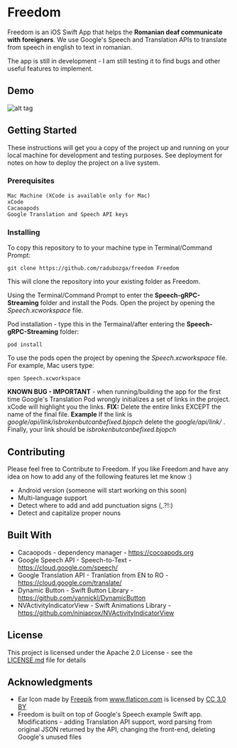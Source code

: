 # Freedom

Freedom is an iOS Swift App that helps the **Romanian deaf communicate with foreigners**. We use Google's Speech and Translation APIs to translate from speech in english to text in romanian.

The app is still in development - I am still testing it to find bugs and other useful features to implement.

## Demo
![alt tag](https://media.giphy.com/media/3ov9jQG52ouPV1lH5m/giphy.gif)

## Getting Started

These instructions will get you a copy of the project up and running on your local machine for development and testing purposes. See deployment for notes on how to deploy the project on a live system.


### Prerequisites

```
Mac Machine (XCode is available only for Mac)
xCode
Cacaoapods
Google Translation and Speech API keys
```

### Installing

To copy this repository to to your machine type in Terminal/Command Prompt:
```
git clone https://github.com/radubozga/freedom Freedom
```
This will clone the repository into your existing folder as Freedom.

Using the Terminal/Command Prompt to enter the **Speech-gRPC-Streaming** folder and install the Pods. Open the project by opening the *Speech.xcworkspace* file. 

Pod installation - type this in the Termainal/after entering the **Speech-gRPC-Streaming** folder:
```
pod install
```
To use the pods open the project by opening the *Speech.xcworkspace* file. For example, Mac users type:
```
open Speech.xcworkspace
```
**KNOWN BUG - IMPORTANT** - when running/building the app  for the first time Google's Translation Pod wrongly initializes a set of links in the project. xCode will highlight you the links. 
**FIX:** Delete the entire links EXCEPT the name of the final file.
**Example** If the link is *google/api/link/isbrokenbutcanbefixed.bjopch* delete the *google/api/link/* . Finally, your link should be *isbrokenbutcanbefixed.bjopch*

## Contributing

Please feel free to Contribute to Freedom.
If you like Freedom and have any idea on how to add any of the following features let me know :) 
* Android version (someone will start working on this soon)
* Multi-language support 
* Detect where to add and add punctuation signs (,.?!:)
* Detect and capitalize proper nouns

## Built With

* Cacaopods - dependency manager - https://cocoapods.org
* Google Speech API - Speech-to-Text - https://cloud.google.com/speech/
* Google Translation API - Tranlation from EN to RO - https://cloud.google.com/translate/
* Dynamic Button - Swift Button Library - https://github.com/yannickl/DynamicButton
* NVActivityIndicatorView - Swift Animations Library - https://github.com/ninjaprox/NVActivityIndicatorView

## License

This project is licensed under the Apache 2.0 License - see the [LICENSE.md](LICENSE.md) file for details

## Acknowledgments

* <div>Ear Icon made by <a href="http://www.freepik.com" title="Freepik">Freepik</a> from <a href="https://www.flaticon.com/" title="Flaticon">www.flaticon.com</a> is licensed by <a href="http://creativecommons.org/licenses/by/3.0/" title="Creative Commons BY 3.0" target="_blank">CC 3.0 BY</a></div>
* Freedom is built on top of Google's Speech example Swift app. Modifications - adding Translation API support, word parsing from original JSON returned by the API, changing the front-end, deleting Google's unused files
